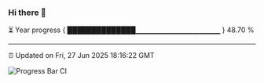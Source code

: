 ### Hi there 👋

⏳ Year progress { ██████████████▁▁▁▁▁▁▁▁▁▁▁▁▁▁▁▁ } 48.70 %

---

⏰ Updated on Fri, 27 Jun 2025 18:16:22 GMT

![Progress Bar CI](https://github.com/Shyam-Makwana/GitHub-Actions-Demo/workflows/Progress%20Bar%20CI/badge.svg)
